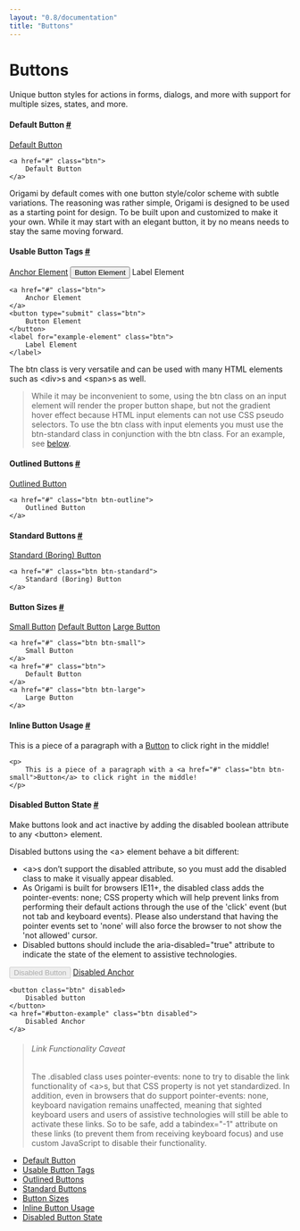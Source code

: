 ```yaml
---
layout: "0.8/documentation"
title: "Buttons"
---
```


<div class="col s12 l8 xl9">
<h1>Buttons</h1>
<p class="text-large">Unique button styles for actions in forms, dialogs, and more with support for multiple sizes, states, and more.</p>
<div class="mt-3 mt-5-l"></div>



<h4 id="default-button">Default Button <a href="#default-button">#</a></h4>
<div class="demo-container">
    <a href="#" class="btn">Default Button</a>
</div>
<pre class="mt-0"><code class="language-html">&lt;a href="#" class="btn"&gt;
    Default Button
&lt;/a&gt;</code></pre>
<p>Origami by default comes with one button style/color scheme with subtle variations. The reasoning was rather simple, Origami is designed to be used as a starting point for design. To be built upon and customized to make it your own. While it may start with an elegant button, it by no means needs to stay the same moving forward.</p>
<div class="mt-3 mt-5-l"></div>



<h4 id="usable-button-tags">Usable Button Tags <a href="#usable-button-tags">#</a></h4>
<div class="demo-container">
    <a href="#" class="btn">Anchor Element</a>
    <button type="submit" class="btn">Button Element</button>
    <label class="btn">Label Element</label>
</div>
<pre class="mt-0"><code class="language-html">&lt;a href="#" class="btn"&gt;
    Anchor Element
&lt;/a&gt;
&lt;button type="submit" class="btn"&gt;
    Button Element
&lt;/button&gt;
&lt;label for="example-element" class="btn"&gt;
    Label Element
&lt;/label&gt;</code></pre>
<p>The <span class="highlight">btn</span> class is very versatile and can be used with many HTML elements such as <span class="highlight">&lt;div&gt;</span>s and <span class="highlight">&lt;span&gt;</span>s as well.</p>
<blockquote>
    While it may be inconvenient to some, using the <span>btn</span> class on an input element will render the proper button shape, but not the gradient hover effect because HTML input elements can not use CSS pseudo selectors. To use the <span class="highlight">btn</span> class with input elements you must use the <span class="highlight">btn-standard</span> class in conjunction with the <span class="highlight">btn</span> class. For an example, see <a href="#standard-buttons">below</a>.
</blockquote>
<div class="mt-3 mt-5-l"></div>



<h4 id="outlined-buttons">Outlined Buttons <a href="#outlined-buttons">#</a></h4>
<div class="demo-container">
    <a href="#" class="btn btn-outline">Outlined Button</a>
</div>
<pre class="mt-0"><code class="language-html">&lt;a href="#" class="btn btn-outline"&gt;
    Outlined Button
&lt;/a&gt;</code></pre>
<div class="mt-3 mt-5-l"></div>



<h4 id="standard-buttons">Standard Buttons <a href="#standard-buttons">#</a></h4>
<div class="demo-container">
    <a href="#" class="btn btn-standard">Standard (Boring) Button</a>
</div>
<pre class="mt-0"><code class="language-html">&lt;a href="#" class="btn btn-standard"&gt;
    Standard (Boring) Button
&lt;/a&gt;</code></pre>
<div class="mt-3 mt-5-l"></div>



<h4 id="button-sizes">Button Sizes <a href="#button-sizes">#</a></h4>
<div class="demo-container">
    <a href="#" class="btn btn-small mb-1">Small Button</a>
    <a href="#" class="btn mb-1">Default Button</a>
    <a href="#" class="btn btn-large">Large Button</a>
</div>
<pre class="mt-0"><code class="language-html">&lt;a href="#" class="btn btn-small"&gt;
    Small Button
&lt;/a&gt;
&lt;a href="#" class="btn"&gt;
    Default Button
&lt;/a&gt;
&lt;a href="#" class="btn btn-large"&gt;
    Large Button
&lt;/a&gt;</code></pre>
<div class="mt-3 mt-5-l"></div>



<h4 id="inline-button-usage">Inline Button Usage <a href="#inline-button-usage">#</a></h4>
<div class="demo-container">
    <p>This is a piece of a paragraph with a <a href="#" class="btn btn-small">Button</a> to click right in the middle!</p>
</div>
<pre class="mt-0"><code class="language-html">&lt;p&gt;
    This is a piece of a paragraph with a &lt;a href="#" class="btn btn-small"&gt;Button&lt;/a&gt; to click right in the middle!
&lt;/p&gt;</code></pre>
<div class="mt-3 mt-5-l"></div>



<h4 id="disabled-button-state">Disabled Button State <a href="#disabled-button-state">#</a></h4>
<p>Make buttons look and act inactive by adding the <span class="highlight">disabled</span> boolean attribute to any <span class="highlight">&lt;button&gt;</span> element.</p>
<p>Disabled buttons using the <span class="highlight">&lt;a&gt;</span> element behave a bit different:</p>
<ul>
    <li><span class="highlight">&lt;a&gt;</span>s don’t support the disabled attribute, so you must add the <span class="highlight">disabled</span> class to make it visually appear disabled.</li>
    <li>As Origami is built for browsers <span class="highlight">IE11+</span>, the disabled class adds the <span class="highlight">pointer-events: none;</span> CSS property which will help prevent links from performing their default actions through the use of the 'click' event (but not tab and keyboard events). Please also understand that having the pointer events set to 'none' will also force the browser to not show the 'not allowed' cursor.</li>
    <li>Disabled buttons should include the aria-disabled="true" attribute to indicate the state of the element to assistive technologies.</li>
</ul>
<div class="demo-container">
    <button class="btn" disabled>Disabled Button</button>
    <a href="#button-example" class="btn disabled">Disabled Anchor</a>
</div>
<pre class="mt-0"><code class="language-html">&lt;button class="btn" disabled&gt;
    Disabled button
&lt;/button&gt;
&lt;a href="#button-example" class="btn disabled"&gt;
    Disabled Anchor
&lt;/a&gt;</code></pre>
<blockquote>
<h6>Link Functionality Caveat</h6>
The .disabled class uses pointer-events: none to try to disable the link functionality of <span class="highlight">&lt;a&gt;</span>s, but that CSS property is not yet standardized. In addition, even in browsers that do support <span class="highlight">pointer-events: none</span>, keyboard navigation remains unaffected, meaning that sighted keyboard users and users of assistive technologies will still be able to activate these links. So to be safe, add a <span class="highlight">tabindex="-1"</span> attribute on these links (to prevent them from receiving keyboard focus) and use custom JavaScript to disable their functionality.
</blockquote>
<div class="mt-3 mt-5-l"></div>
</div>
<div class="col s12 l4 xl3 hide-m-down" id="side-nav">
    <ul class="sub-nav">
        <li><a href="#default-button">Default Button</a></li>
        <li><a href="#usable-button-tags">Usable Button Tags</a></li>
        <li><a href="#outlined-buttons">Outlined Buttons</a></li>
        <li><a href="#standard-buttons">Standard Buttons</a></li>
        <li><a href="#button-sizes">Button Sizes</a></li>
        <li><a href="#inline-button-usage">Inline Button Usage</a></li>
        <li><a href="#disabled-button-state">Disabled Button State</a></li>
    </ul>
</div>
